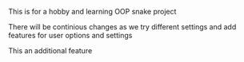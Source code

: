 This is for a hobby and learning OOP snake project

There will be continious changes as we try different settings and add features for user options and settings

This an additional feature